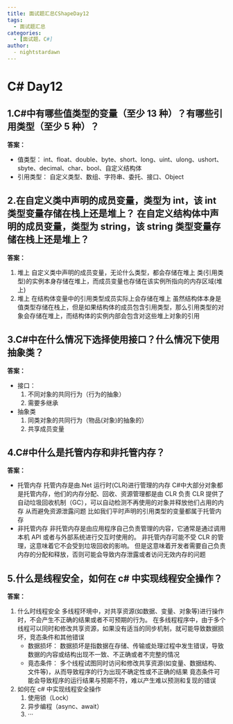 ```yaml
---
title: 面试题汇总CShapeDay12
tags:
  - 面试题汇总
categories:
  - [面试题，C#]
author:
  - nightstardawn
---
```


# C# Day12

## 1.C#中有哪些值类型的变量（至少 13 种）？有哪些引用类型（至少 5 种）？

**答案：**

- 值类型：
  int、float、double、byte、short、long、uint、ulong、ushort、sbyte、decimal、char、bool、自定义结构体
- 引用类型：
  自定义类型、数组、字符串、委托、接口、Object

## 2.在自定义类中声明的成员变量，类型为 int，该 int 类型变量存储在栈上还是堆上？ 在自定义结构体中声明的成员变量，类型为 string，该 string 类型变量存储在栈上还是堆上？

**答案：**

1. 堆上
   自定义类中声明的成员变量，无论什么类型，都会存储在堆上
   类(引用类型)的实例本身存储在堆上，而成员变量也存储在该实例所指向的内存区域(堆上)
2. 堆上
   在结构体变量中的引用类型成员实际上会存储在堆上
   虽然结构体本身是值类型存储在栈上，但是如果结构体的成员包含引用类型，那么引用类型的对象会存储在堆上，而结构体的实例内部会包含对这些堆上对象的引用

## 3.C#中在什么情况下选择使用接口？什么情况下使用抽象类？

**答案：**

- 接口：
  1. 不同对象的共同行为（行为的抽象）
  2. 需要多继承
- 抽象类
  1. 同类对象的共同行为（物品(对象)的抽象的）
  2. 共享成员变量

## 4.C#中什么是托管内存和非托管内存？

**答案：**

- 托管内存
  托管内存是由.Net 运行时(CLR)进行管理的内存
  C#中大部分对象都是托管内存，他们的内存分配、回收、资源管理都是由 CLR 负责
  CLR 提供了自动垃圾回收机制（GC），可以自动检测不再使用的对象并释放他们占用的内存
  从而避免资源泄露问题
  比如我们平时声明的引用类型的变量都属于托管内存
- 非托管内存
  非托管内存是由应用程序自己负责管理的内容，它通常是通过调用本机 API 或者与外部系统进行交互时使用的。
  非托管内存可能不受 CLR 的管理，这意味着它不会受到垃圾回收的影响。
  但是这意味着开发者需要自己负责内存的分配和释放，否则可能会导致内存泄露或者访问无效内存的问题

## 5.什么是线程安全，如何在 c# 中实现线程安全操作？

**答案：**

1. 什么时线程安全
   多线程环境中，对共享资源(如数据、变量、对象等)进行操作时，不会产生不正确的结果或者不可预期的行为。
   在多线程程序中，由于多个线程可以同时和修改共享资源，如果没有适当的同步机制，就可能导致数据损坏，竞态条件和其他错误
   - 数据损坏：
     数据损坏是指数据在存储、传输或处理过程中发生错误，导致数据的内容或结构出现不一致、不正确或者不完整的情况
   - 竟态条件：
     多个线程试图同时访问和修改共享资源(如变量、数据结构、文件等)，从而导致程序的行为出现不确定性或不正确的结果
     竟态条件可能会导致程序的运行结果与预期不符，难以产生难以预测和复现的错误
2. 如何在 c# 中实现线程安全操作
   1. 使用锁（Lock）
   2. 异步编程（async、await）
   3. ···
